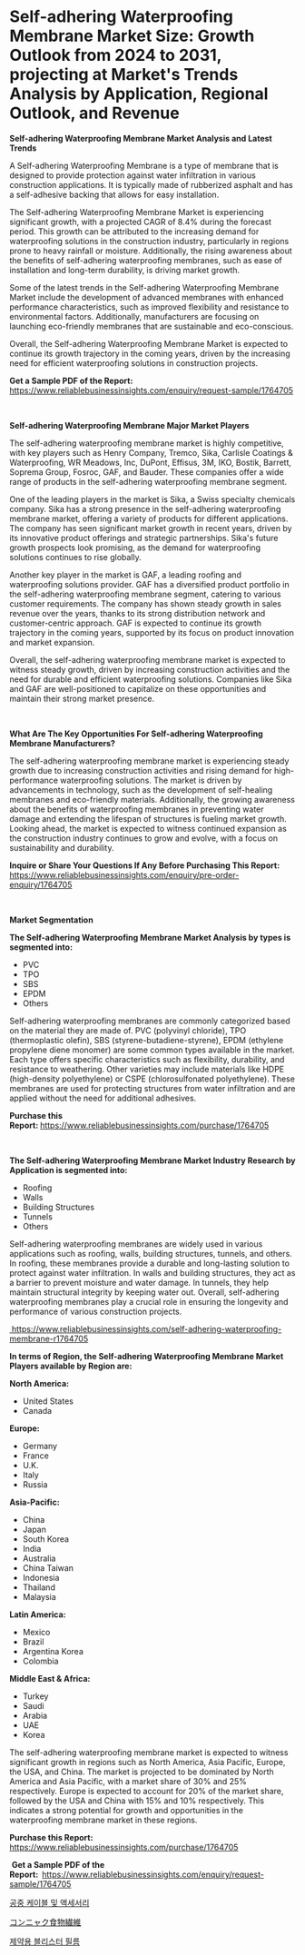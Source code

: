 <p><h1>Self-adhering Waterproofing Membrane Market Size: Growth Outlook from 2024 to 2031, projecting at Market's Trends Analysis by Application, Regional Outlook, and Revenue</h1></p><p><strong>Self-adhering Waterproofing Membrane Market Analysis and Latest Trends</strong></p>
<p><p>A Self-adhering Waterproofing Membrane is a type of membrane that is designed to provide protection against water infiltration in various construction applications. It is typically made of rubberized asphalt and has a self-adhesive backing that allows for easy installation.</p><p>The Self-adhering Waterproofing Membrane Market is experiencing significant growth, with a projected CAGR of 8.4% during the forecast period. This growth can be attributed to the increasing demand for waterproofing solutions in the construction industry, particularly in regions prone to heavy rainfall or moisture. Additionally, the rising awareness about the benefits of self-adhering waterproofing membranes, such as ease of installation and long-term durability, is driving market growth.</p><p>Some of the latest trends in the Self-adhering Waterproofing Membrane Market include the development of advanced membranes with enhanced performance characteristics, such as improved flexibility and resistance to environmental factors. Additionally, manufacturers are focusing on launching eco-friendly membranes that are sustainable and eco-conscious.</p><p>Overall, the Self-adhering Waterproofing Membrane Market is expected to continue its growth trajectory in the coming years, driven by the increasing need for efficient waterproofing solutions in construction projects.</p></p>
<p><strong>Get a Sample PDF of the Report:&nbsp;</strong> <a href="https://www.reliablebusinessinsights.com/enquiry/request-sample/1764705">https://www.reliablebusinessinsights.com/enquiry/request-sample/1764705</a></p>
<p>&nbsp;</p>
<p><strong>Self-adhering Waterproofing Membrane Major Market Players</strong></p>
<p><p>The self-adhering waterproofing membrane market is highly competitive, with key players such as Henry Company, Tremco, Sika, Carlisle Coatings & Waterproofing, WR Meadows, Inc, DuPont, Effisus, 3M, IKO, Bostik, Barrett, Soprema Group, Fosroc, GAF, and Bauder. These companies offer a wide range of products in the self-adhering waterproofing membrane segment.</p><p>One of the leading players in the market is Sika, a Swiss specialty chemicals company. Sika has a strong presence in the self-adhering waterproofing membrane market, offering a variety of products for different applications. The company has seen significant market growth in recent years, driven by its innovative product offerings and strategic partnerships. Sika's future growth prospects look promising, as the demand for waterproofing solutions continues to rise globally.</p><p>Another key player in the market is GAF, a leading roofing and waterproofing solutions provider. GAF has a diversified product portfolio in the self-adhering waterproofing membrane segment, catering to various customer requirements. The company has shown steady growth in sales revenue over the years, thanks to its strong distribution network and customer-centric approach. GAF is expected to continue its growth trajectory in the coming years, supported by its focus on product innovation and market expansion.</p><p>Overall, the self-adhering waterproofing membrane market is expected to witness steady growth, driven by increasing construction activities and the need for durable and efficient waterproofing solutions. Companies like Sika and GAF are well-positioned to capitalize on these opportunities and maintain their strong market presence.</p></p>
<p>&nbsp;</p>
<p><strong>What Are The Key Opportunities For Self-adhering Waterproofing Membrane Manufacturers?</strong></p>
<p><p>The self-adhering waterproofing membrane market is experiencing steady growth due to increasing construction activities and rising demand for high-performance waterproofing solutions. The market is driven by advancements in technology, such as the development of self-healing membranes and eco-friendly materials. Additionally, the growing awareness about the benefits of waterproofing membranes in preventing water damage and extending the lifespan of structures is fueling market growth. Looking ahead, the market is expected to witness continued expansion as the construction industry continues to grow and evolve, with a focus on sustainability and durability.</p></p>
<p><strong>Inquire or Share Your Questions If Any Before Purchasing This Report:</strong> <a href="https://www.reliablebusinessinsights.com/enquiry/pre-order-enquiry/1764705">https://www.reliablebusinessinsights.com/enquiry/pre-order-enquiry/1764705</a></p>
<p>&nbsp;</p>
<p><strong>Market Segmentation</strong></p>
<p><strong>The Self-adhering Waterproofing Membrane Market Analysis by types is segmented into:</strong></p>
<p><ul><li>PVC</li><li>TPO</li><li>SBS</li><li>EPDM</li><li>Others</li></ul></p>
<p><p>Self-adhering waterproofing membranes are commonly categorized based on the material they are made of. PVC (polyvinyl chloride), TPO (thermoplastic olefin), SBS (styrene-butadiene-styrene), EPDM (ethylene propylene diene monomer) are some common types available in the market. Each type offers specific characteristics such as flexibility, durability, and resistance to weathering. Other varieties may include materials like HDPE (high-density polyethylene) or CSPE (chlorosulfonated polyethylene). These membranes are used for protecting structures from water infiltration and are applied without the need for additional adhesives.</p></p>
<p><strong>Purchase this Report:&nbsp;</strong><a href="https://www.reliablebusinessinsights.com/purchase/1764705">https://www.reliablebusinessinsights.com/purchase/1764705</a></p>
<p>&nbsp;</p>
<p><strong>The Self-adhering Waterproofing Membrane Market Industry Research by Application is segmented into:</strong></p>
<p><ul><li>Roofing</li><li>Walls</li><li>Building Structures</li><li>Tunnels</li><li>Others</li></ul></p>
<p><p>Self-adhering waterproofing membranes are widely used in various applications such as roofing, walls, building structures, tunnels, and others. In roofing, these membranes provide a durable and long-lasting solution to protect against water infiltration. In walls and building structures, they act as a barrier to prevent moisture and water damage. In tunnels, they help maintain structural integrity by keeping water out. Overall, self-adhering waterproofing membranes play a crucial role in ensuring the longevity and performance of various construction projects.</p></p>
<p><a href="https://www.reliablebusinessinsights.com/self-adhering-waterproofing-membrane-r1764705">&nbsp;https://www.reliablebusinessinsights.com/self-adhering-waterproofing-membrane-r1764705</a></p>
<p><strong>In terms of Region, the Self-adhering Waterproofing Membrane Market Players available by Region are:</strong></p>
<p>
    <p> <strong> North America: </strong>
        <ul>
            <li>United States</li>
            <li>Canada</li>
        </ul>
        </p> 
    <p> <strong> Europe: </strong>
        <ul>
            <li>Germany</li>
            <li>France</li>
            <li>U.K.</li>
            <li>Italy</li>
            <li>Russia</li>
        </ul>
        </p> 
    <p> <strong> Asia-Pacific: </strong>
        <ul>
            <li>China</li>
            <li>Japan</li>
            <li>South Korea</li>
            <li>India</li>
            <li>Australia</li>
            <li>China Taiwan</li>
            <li>Indonesia</li>
            <li>Thailand</li>
            <li>Malaysia</li>
        </ul>
        </p> 
    <p> <strong> Latin America: </strong>
        <ul>
            <li>Mexico</li>
            <li>Brazil</li>
            <li>Argentina Korea</li>
            <li>Colombia</li>
        </ul>
        </p> 
    <p> <strong> Middle East & Africa: </strong>
        <ul>
            <li>Turkey</li>
            <li>Saudi</li>
            <li>Arabia</li>
            <li>UAE</li>
            <li>Korea</li>
        </ul>
    </p>
    </p>
<p><p>The self-adhering waterproofing membrane market is expected to witness significant growth in regions such as North America, Asia Pacific, Europe, the USA, and China. The market is projected to be dominated by North America and Asia Pacific, with a market share of 30% and 25% respectively. Europe is expected to account for 20% of the market share, followed by the USA and China with 15% and 10% respectively. This indicates a strong potential for growth and opportunities in the waterproofing membrane market in these regions.</p></p>
<p><strong>Purchase this Report: </strong><a href="https://www.reliablebusinessinsights.com/purchase/1764705">https://www.reliablebusinessinsights.com/purchase/1764705</a></p>
<p>&nbsp;<strong>Get a Sample PDF of the Report:&nbsp;&nbsp;</strong><a href="https://www.reliablebusinessinsights.com/enquiry/request-sample/1764705">https://www.reliablebusinessinsights.com/enquiry/request-sample/1764705</a></p>
<p><strong></strong></p>
<p><p><a href="https://github.com/AlbertotDouglas44367/Market-Research-Report-List-2/blob/main/3108681142833.md">공중 케이블 및 액세서리</a></p><p><a href="https://github.com/mathieurico66/Market-Research-Report-List-2/blob/main/5197226137333.md">コンニャク食物繊維</a></p><p><a href="https://github.com/raap8632/Market-Research-Report-List-1/blob/main/4998894142834.md">제약용 블리스터 필름</a></p></p>